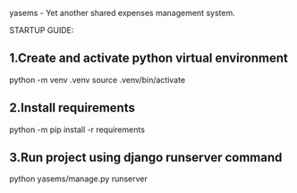 yasems - Yet another shared expenses management system.

STARTUP GUIDE:
## 1.Create and activate python virtual environment
python -m venv .venv
source .venv/bin/activate

## 2.Install requirements
python -m pip install -r requirements

## 3.Run project using django runserver command
python yasems/manage.py runserver
